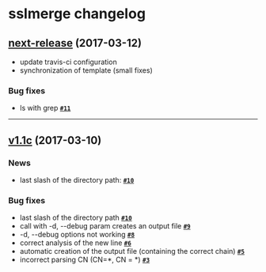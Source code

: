 sslmerge changelog
===============

## [next-release](https://github.com/jboowie/sslmerge/tree/next-release) (2017-03-12)

- update travis-ci configuration
- synchronization of template (small fixes)

### Bug fixes

- ls with grep **[`#11`](https://github.com/jboowie/sslmerge/issues/11)**

---------------------------------------------------------------------------------
## [v1.1c](https://github.com/jboowie/sslmerge/releases/tag/v1.1c) (2017-03-10)

### News

- last slash of the directory path: **[`#10`](https://github.com/jboowie/bash-template/issues/10)**

### Bug fixes

- last slash of the directory path **[`#10`](https://github.com/jboowie/sslmerge/issues/10)**
- call with -d, --debug param creates an output file **[`#9`](https://github.com/jboowie/sslmerge/issues/9)**
- -d, --debug options not working **[`#8`](https://github.com/jboowie/sslmerge/issues/8)**
- correct analysis of the new line **[`#6`](https://github.com/jboowie/sslmerge/issues/6)**
- automatic creation of the output file (containing the correct chain) **[`#5`](https://github.com/jboowie/sslmerge/issues/5)**
- incorrect parsing CN (CN=\*, CN = \*) **[`#3`](https://github.com/jboowie/sslmerge/issues/3)**
